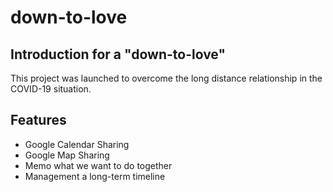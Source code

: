 # down-to-love

## Introduction for a "down-to-love"

This project was launched to overcome the long distance relationship in the COVID-19 situation.

## Features

* Google Calendar Sharing
* Google Map Sharing
* Memo what we want to do together
* Management a long-term timeline
